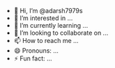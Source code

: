 - 👋 Hi, I’m @adarsh7979s
- 👀 I’m interested in ...
- 🌱 I’m currently learning ...
- 💞️ I’m looking to collaborate on ...
- 📫 How to reach me ...
- 😄 Pronouns: ...
- ⚡ Fun fact: ...

<!---
adarsh7979s/adarsh7979s is a ✨ special ✨ repository because its `README.md` (this file) appears on your GitHub profile.
You can click the Preview link to take a look at your changes.
--->

